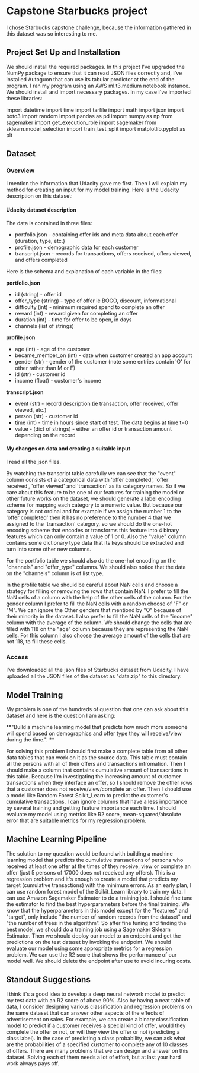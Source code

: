 
# Capstone Starbucks project

I chose Starbucks capstone challenge, because the information gathered in this dataset was so interesting to me. 

## Project Set Up and Installation
We should install the required packages. In this project I've upgraded the NumPy package to ensure that it can read JSON files correctly and, I've installed Autoguon that can use its tabular predictor at the end of the program. I ran my program using an AWS ml.t3.medium notebook instance. We should install and import necessary packages. In my case I've imported these libraries:

import datetime
import time
import tarfile
import math
import json
import boto3
import random
import pandas as pd
import numpy as np
from sagemaker import get_execution_role
import sagemaker
from sklearn.model_selection import train_test_split
import matplotlib.pyplot as plt

## Dataset

### Overview
I mention the information that Udacity gave me first. Then I will explain my method for creating an input for my model training. Here is the Udacity description on this dataset:

#### Udacity dataset description

The data is contained in three files:

* portfolio.json - containing offer ids and meta data about each offer (duration, type, etc.)
* profile.json - demographic data for each customer
* transcript.json - records for transactions, offers received, offers viewed, and offers completed

Here is the schema and explanation of each variable in the files:

**portfolio.json**

* id (string) - offer id
* offer_type (string) - type of offer ie BOGO, discount, informational
* difficulty (int) - minimum required spend to complete an offer
* reward (int) - reward given for completing an offer
* duration (int) - time for offer to be open, in days
* channels (list of strings)

**profile.json**

* age (int) - age of the customer 
* became_member_on (int) - date when customer created an app account
* gender (str) - gender of the customer (note some entries contain 'O' for other rather than M or F)
* id (str) - customer id
* income (float) - customer's income

**transcript.json**

* event (str) - record description (ie transaction, offer received, offer viewed, etc.)
* person (str) - customer id
* time (int) - time in hours since start of test. The data begins at time t=0
* value - (dict of strings) - either an offer id or transaction amount depending on the record

#### My changes on data and creating a suitable input 

I read all the json files.

By watching the transcript table carefully we can see that the "event" column consists of a categorical data with 'offer completed', 'offer received', 'offer viewed' and  'transaction' as its category names. So if we care about this feature to be one of our features for training the model or other future works on the dataset, we should generate a label encoding scheme for mapping each category to a numeric value. But because our category is not ordinal and for example if we assign the number 1 to the 'offer completed' then it has no preference to the number 4 that we assigned to the 'transaction' category, so we should do the one-hot encoding scheme that encodes or transforms this feature into 4 binary features which can only contain a value of 1 or 0. Also the "value" column contains some dictionary type data that its keys should be extracted and turn into some other new columns.

For the portfolio table we should also do the one-hot encoding on the "channels" and "offer_type" columns. We should also notice that the data on the "channels" column is of list type.

In the profile table we should be careful about NaN cells and choose a strategy for filling or removing the rows that contain NaN. I prefer to fill the NaN cells of a column with the help of the other cells of the column. For the gender column I prefer to fill the NaN cells with a random choose of "F" or "M". We can ignore the Other genders that mentiond by "O" because of their minority in the dataset. I also prefer to fill the NaN cells of the "income" column with the average of the column. We should change the cells that are filled with 118 on the "age" column because they are representing the NaN cells. For this column I also choose the average amount of the cells that are not 118, to fill these cells.

### Access
I've downloaded all the json files of Starbucks dataset from Udacity. I have uploaded all the JSON files of the dataset as "data.zip" to this direstory.

## Model Training
My problem is one of the hundreds of question that one can ask about this dataset and here is the question I am asking:

**"Build a machine learning model that predicts how much more someone will spend based on demographics and offer type they will receive/view during the time.". **
 
For solving this problem I should first make a complete table from all other data tables that can work on it as the source data. This table must contain all the persons with all of their offers and transactions infromation. Then I should make a column that contains cumulative amount of transacrtions in this table. Because I'm investigating the increasing amount of customer transactions when they interface an offer, so I should remove the other rows that a customer does not receive/view/complete an offer. Then I should use a model like Random Forest Scikit_Learn to predict the customer's cumulative transactions. I can ignore columns that have a less importance by several training and getting feature importance each time. I should evaluate my model using metrics like R2 score, mean-squared/absolute error that are suitable metrics for my regression problem.

## Machine Learning Pipeline
The solution to my question would be found with building a machine learning model that predicts the cumulative transactions of persons who received at least one offer at the times of they receive, view or complete an offer (just 5 persons of 17000 does not received any offers). This is a regression problem and it's enough to create a model that predicts my target (cumulative transactions) with the minimum errors. As an early plan, I can use random forest model of the Scikit_Learn library to train my data. I can use Amazon Sagemaker Estimator to do a training job. I should fine tune the estimator to find the best hyperparameters before the final training. We know that the hyperparameters in this model except for the "features" and "target", only include "the number of random records from the dataset" and "the number of trees in the algorithm". So after fine tuning and finding the best model, we should do a training job using a Sagemaker Sklearn Estimator. Then we should deploy our model to an endpoint and get the predictions on the test dataset by invoking the endpoint. We should evaluate our model using some appropriate metrics for a regression problem. We can use the R2 score that shows the performance of our model well. We should delete the endpoint after use to avoid incuring costs. 

## Standout Suggestions
I think it's a good idea to develop a deep neural network model to predict my test data with an R2 score of above 90%. Also by having a neat table of data, I consider designing various classification and regression problems on the same dataset that can answer other aspects of the effects of advertisement on sales. For example, we can create a binary classification model to predict if a customer receives a special kind of offer, would they complete the offer or not, or will they view the offer or not (predicting a class label). In the case of predicting a class probability, we can ask what are the probabilities of a specified customer to complete any of 10 classes of offers. There are many problems that we can design and answer on this dataset. Solving each of them needs a lot of effort, but at last your hard work always pays off.
